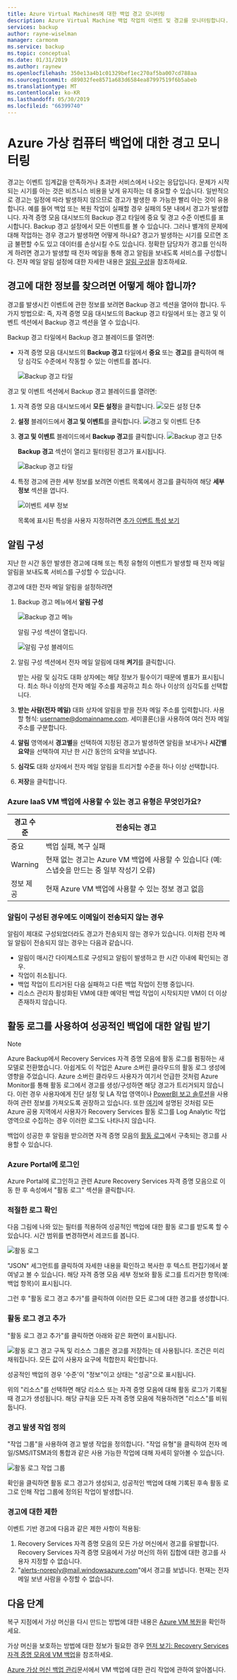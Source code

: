 ```yaml
---
title: Azure Virtual Machines에 대한 백업 경고 모니터링
description: Azure Virtual Machine 백업 작업의 이벤트 및 경고를 모니터링합니다. 경고에 기반한 전자 메일을 보냅니다.
services: backup
author: rayne-wiselman
manager: carmonm
ms.service: backup
ms.topic: conceptual
ms.date: 01/31/2019
ms.author: raynew
ms.openlocfilehash: 350e13a4b1c01329bef1ec270af5ba007cd788aa
ms.sourcegitcommit: d89032fee8571a683d6584ea87997519f6b5abeb
ms.translationtype: MT
ms.contentlocale: ko-KR
ms.lasthandoff: 05/30/2019
ms.locfileid: "66399740"
---
```

# <a name="monitor-alerts-for-azure-virtual-machine-backups"></a>Azure 가상 컴퓨터 백업에 대한 경고 모니터링

경고는 이벤트 임계값을 만족하거나 초과한 서비스에서 나오는 응답입니다. 문제가 시작되는 시기를 아는 것은 비즈니스 비용을 낮게 유지하는 데 중요할 수 있습니다. 일반적으로 경고는 일정에 따라 발생하지 않으므로 경고가 발생한 후 가능한 빨리 아는 것이 유용합니다. 예를 들어 백업 또는 복원 작업이 실패할 경우 실패의 5분 내에서 경고가 발생합니다. 자격 증명 모음 대시보드의 Backup 경고 타일에 중요 및 경고 수준 이벤트를 표시합니다. Backup 경고 설정에서 모든 이벤트를 볼 수 있습니다. 그러나 별개의 문제에 대해 작업하는 경우 경고가 발생하면 어떻게 하나요? 경고가 발생하는 시기를 모르면 조금 불편할 수도 있고 데이터를 손상시킬 수도 있습니다. 정확한 담당자가 경고를 인식하게 하려면 경고가 발생할 때 전자 메일을 통해 경고 알림을 보내도록 서비스를 구성합니다. 전자 메일 알림 설정에 대한 자세한 내용은 [알림 구성](backup-azure-monitor-vms.md#configure-notifications)을 참조하세요.

## <a name="how-do-i-find-information-about-the-alerts"></a>경고에 대한 정보를 찾으려면 어떻게 해야 합니까?

경고를 발생시킨 이벤트에 관한 정보를 보려면 Backup 경고 섹션을 열어야 합니다. 두 가지 방법으로: 즉, 자격 증명 모음 대시보드의 Backup 경고 타일에서 또는 경고 및 이벤트 섹션에서 Backup 경고 섹션을 열 수 있습니다.

Backup 경고 타일에서 Backup 경고 블레이드를 열려면:

* 자격 증명 모음 대시보드의 **Backup 경고** 타일에서 **중요** 또는 **경고**를 클릭하여 해당 심각도 수준에서 작동할 수 있는 이벤트를 봅니다.

    ![Backup 경고 타일](./media/backup-azure-monitor-vms/backup-alerts-tile.png)

경고 및 이벤트 섹션에서 Backup 경고 블레이드를 열려면:

1. 자격 증명 모음 대시보드에서 **모든 설정**을 클릭합니다. ![모든 설정 단추](./media/backup-azure-monitor-vms/all-settings-button.png)
2. **설정** 블레이드에서 **경고 및 이벤트**를 클릭합니다. ![경고 및 이벤트 단추](./media/backup-azure-monitor-vms/alerts-and-events-button.png)
3. **경고 및 이벤트** 블레이드에서 **Backup 경고**를 클릭합니다. ![Backup 경고 단추](./media/backup-azure-monitor-vms/backup-alerts.png)

    **Backup 경고** 섹션이 열리고 필터링된 경고가 표시됩니다.

    ![Backup 경고 타일](./media/backup-azure-monitor-vms/backup-alerts-critical.png)
4. 특정 경고에 관한 세부 정보를 보려면 이벤트 목록에서 경고를 클릭하여 해당 **세부 정보** 섹션을 엽니다.

    ![이벤트 세부 정보](./media/backup-azure-monitor-vms/audit-logs-event-detail.png)

    목록에 표시된 특성을 사용자 지정하려면 [추가 이벤트 특성 보기](backup-azure-monitor-vms.md)

## <a name="configure-notifications"></a>알림 구성

 지난 한 시간 동안 발생한 경고에 대해 또는 특정 유형의 이벤트가 발생할 때 전자 메일 알림을 보내도록 서비스를 구성할 수 있습니다.

경고에 대한 전자 메일 알림을 설정하려면

1. Backup 경고 메뉴에서 **알림 구성**

    ![Backup 경고 메뉴](./media/backup-azure-monitor-vms/backup-alerts-menu.png)

    알림 구성 섹션이 열립니다.

    ![알림 구성 블레이드](./media/backup-azure-monitor-vms/configure-notifications.png)
2. 알림 구성 섹션에서 전자 메일 알림에 대해 **켜기**를 클릭합니다.

    받는 사람 및 심각도 대화 상자에는 해당 정보가 필수이기 때문에 별표가 표시됩니다. 최소 하나 이상의 전자 메일 주소를 제공하고 최소 하나 이상의 심각도를 선택합니다.
3. **받는 사람(전자 메일)** 대화 상자에 알림을 받을 전자 메일 주소를 입력합니다. 사용할 형식: username@domainname.com. 세미콜론(;)을 사용하여 여러 전자 메일 주소를 구분합니다.
4. **알림** 영역에서 **경고별**을 선택하여 지정된 경고가 발생하면 알림을 보내거나 **시간별 요약**을 선택하여 지난 한 시간 동안의 요약을 보냅니다.
5. **심각도** 대화 상자에서 전자 메일 알림을 트리거할 수준을 하나 이상 선택합니다.
6. **저장**을 클릭합니다.

### <a name="what-alert-types-are-available-for-azure-iaas-vm-backup"></a>Azure IaaS VM 백업에 사용할 수 있는 경고 유형은 무엇인가요?

   | 경고 수준 | 전송되는 경고 |
   | --- | --- |
   | 중요 | 백업 실패, 복구 실패 |
   | Warning | 현재 없는 경고는 Azure VM 백업에 사용할 수 있습니다 (예: 스냅숏을 만드는 중 일부 작성기 오류) |
   | 정보 제공 | 현재 Azure VM 백업에 사용할 수 있는 정보 경고 없음 |

### <a name="situations-where-email-isnt-sent-even-if-notifications-are-configured"></a>알림이 구성된 경우에도 이메일이 전송되지 않는 경우

알림이 제대로 구성되었더라도 경고가 전송되지 않는 경우가 있습니다. 이처럼 전자 메일 알림이 전송되지 않는 경우는 다음과 같습니다.

* 알림이 매시간 다이제스트로 구성되고 알림이 발생하고 한 시간 이내에 확인되는 경우.
* 작업이 취소됩니다.
* 백업 작업이 트리거된 다음 실패하고 다른 백업 작업이 진행 중입니다.
* 리소스 관리자 활성화된 VM에 대한 예약된 백업 작업이 시작되지만 VM이 더 이상 존재하지 않습니다.

## <a name="using-activity-logs-to-get-notifications-for-successful-backups"></a>활동 로그를 사용하여 성공적인 백업에 대한 알림 받기

> [!NOTE]
> Azure Backup에서 Recovery Services 자격 증명 모음에 활동 로그를 펌핑하는 새 모델로 전환했습니다. 아쉽게도 이 작업은 Azure 소버린 클라우드의 활동 로그 생성에 영향을 주었습니다. Azure 소버린 클라우드 사용자가 여기서 언급한 것처럼 Azure Monitor를 통해 활동 로그에서 경고를 생성/구성하면 해당 경고가 트리거되지 않습니다. 이런 경우 사용자에게 진단 설정 및 LA 작업 영역이나 [PowerBI 보고 솔루션](backup-azure-configure-reports.md)을 사용하여 관련 정보를 가져오도록 권장하고 있습니다. 또한 [여기](https://docs.microsoft.com/azure/log-analytics/log-analytics-activity)에 설명된 것처럼 모든 Azure 공용 지역에서 사용자가 Recovery Services 활동 로그를 Log Analytic 작업 영역으로 수집하는 경우 이러한 로그도 나타나지 않습니다.

백업이 성공한 후 알림을 받으려면 자격 증명 모음의 [활동 로그](https://docs.microsoft.com/azure/azure-resource-manager/resource-group-audit)에서 구축되는 경고를 사용할 수 있습니다.

### <a name="login-into-azure-portal"></a>Azure Portal에 로그인

Azure Portal에 로그인하고 관련 Azure Recovery Services 자격 증명 모음으로 이동 한 후 속성에서 "활동 로그" 섹션을 클릭합니다.

### <a name="identify-appropriate-log"></a>적절한 로그 확인

다음 그림에 나와 있는 필터를 적용하여 성공적인 백업에 대한 활동 로그를 받도록 할 수 있습니다. 시간 범위를 변경하면서 레코드를 봅니다.

![활동 로그](./media/backup-azure-monitor-vms/activity-logs-identify.png)

"JSON" 세그먼트를 클릭하여 자세한 내용을 확인하고 복사한 후 텍스트 편집기에서 붙여넣고 볼 수 있습니다. 해당 자격 증명 모음 세부 정보와 활동 로그를 트리거한 항목(예: 백업 항목)이 표시됩니다.

그런 후 "활동 로그 경고 추가"를 클릭하여 이러한 모든 로그에 대한 경고를 생성합니다.

### <a name="add-activity-log-alert"></a>활동 로그 경고 추가

"활동 로그 경고 추가"를 클릭하면 아래와 같은 화면이 표시됩니다.

![활동 로그 경고](./media/backup-azure-monitor-vms/activity-logs-alerts-successful.png) 구독 및 리소스 그룹은 경고를 저장하는 데 사용됩니다. 조건은 미리 채워집니다. 모든 값이 사용자 요구에 적합한지 확인합니다.

성공적인 백업의 경우 '수준'이 "정보"이고 상태는 "성공"으로 표시됩니다.

위의 "리소스"를 선택하면 해당 리소스 또는 자격 증명 모음에 대해 활동 로그가 기록될 때 경고가 생성됩니다. 해당 규칙을 모든 자격 증명 모음에 적용하려면 "리소스"를 비워둡니다.

### <a name="define-action-on-alert-firing"></a>경고 발생 작업 정의

"작업 그룹"을 사용하여 경고 발생 작업을 정의합니다. "작업 유형"을 클릭하여 전자 메일/SMS/ITSM과의 통합과 같은 사용 가능한 작업에 대해 자세히 알아볼 수 있습니다.

![활동 로그 작업 그룹](./media/backup-azure-monitor-vms/activity-logs-alerts-action-group.png)

확인을 클릭하면 활동 로그 경고가 생성되고, 성공적인 백업에 대해 기록된 후속 활동 로그로 인해 작업 그룹에 정의된 작업이 발생합니다.

### <a name="limitations-on-alerts"></a>경고에 대한 제한

이벤트 기반 경고에 다음과 같은 제한 사항이 적용됨:

1. Recovery Services 자격 증명 모음의 모든 가상 머신에서 경고를 유발합니다. Recovery Services 자격 증명 모음에서 가상 머신의 하위 집합에 대한 경고를 사용자 지정할 수 없습니다.
2. "alerts-noreply@mail.windowsazure.com"에서 경고를 보냅니다. 현재는 전자 메일 보낸 사람을 수정할 수 없습니다.

## <a name="next-steps"></a>다음 단계

복구 지점에서 가상 머신을 다시 만드는 방법에 대한 내용은 [Azure VM 복원](backup-azure-arm-restore-vms.md)을 확인하세요.

가상 머신을 보호하는 방법에 대한 정보가 필요한 경우 [먼저 보기: Recovery Services 자격 증명 모음에 VM 백업](backup-azure-vms-first-look-arm.md)을 참조하세요.

[Azure 가상 머신 백업 관리](backup-azure-manage-vms.md)문서에서 VM 백업에 대한 관리 작업에 관하여 알아봅니다.
